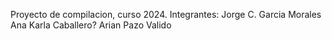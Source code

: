 Proyecto de compilacion, curso 2024.
Integrantes:
Jorge C. Garcia Morales
Ana Karla Caballero?
Arian Pazo Valido
